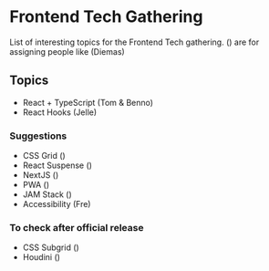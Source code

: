# Frontend Tech Gathering
List of interesting topics for the Frontend Tech gathering.
() are for assigning people like (Diemas)

## Topics
- React + TypeScript (Tom & Benno)
- React Hooks (Jelle)

### Suggestions
- CSS Grid () 
- React Suspense ()
- NextJS ()
- PWA ()
- JAM Stack ()
- Accessibility (Fre)


### To check after official release
- CSS Subgrid ()
- Houdini ()
